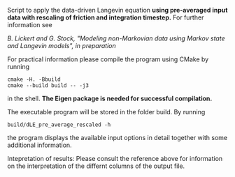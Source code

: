 Script to apply the data-driven Langevin equation **using pre-averaged input**
**data with rescaling of friction and integration timestep.** For further 
information see

*B. Lickert and G. Stock, "Modeling non-Markovian data using Markov state and 
Langevin models", in preparation*

For practical information please compile the program using CMake by running 

```
cmake -H. -Bbuild
cmake --build build -- -j3
```

in the shell. **The Eigen package is needed for successful compilation.**

The executable program will be stored in the folder build. By running

```
build/dLE_pre_average_rescaled -h
```

the program displays the available input options in detail together with some 
additional information. 

Intepretation of results: Please consult the reference above for
information on the interpretation of the differnt columns of the output file.
